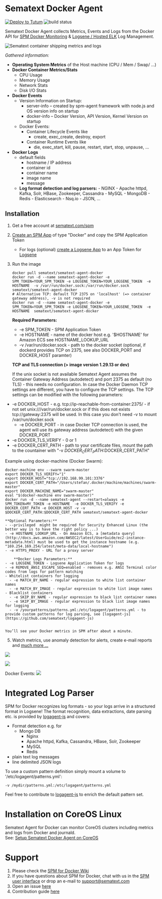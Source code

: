 
# Sematext Docker Agent

[![Deploy to Tutum](https://s.tutum.co/deploy-to-tutum.svg)](https://dashboard.tutum.co/stack/deploy/?repo=https://github.com/sematext/sematext-agent-docker) ![build status](https://api.travis-ci.org/sematext/sematext-agent-docker.svg) 

Sematext Docker Agent collects Metrics, Events and Logs from the Docker API for [SPM Docker Monitoring](http://sematext.com/spm/integrations/docker-monitoring.html) & [Logsene / Hosted ELK](http://sematext.com/logsene) Log Management. 



![Sematext container shipping metrics and logs](https://sematext.files.wordpress.com/2015/12/sematext-agent.png?w=500)

_Gathered information:_
- **Operating System Metrics** of the Host machine (CPU / Mem / Swap/ ...) 
- **Docker Container Metrics/Stats**
	- CPU Usage
	- Memory Usage
	- Network Stats
	- Disk I/O Stats
- **Docker Events**
    - Version Information on Startup:
        - server-info – created by spm-agent framework with node.js and OS version info on startup
        - docker-info – Docker Version, API Version, Kernel Version on startup
    - Docker Events:
        - Container Lifecycle Events like
            - create, exec_create, destroy, export
        - Container Runtime Events like
            - die, exec_start, kill, pause, restart, start, stop, unpause, ...
- **Docker Logs**
  - default fields
	- hostname / IP address
	- container id
	- container name
	- image name
	- message
  - **Log format detection and log parsers:** 
		- NGINX
		- Apache httpd, Kafka, Solr, HBase, Zookeeper, Cassandra
		- MySQL
		- MongoDB
		- Redis
		- Elasticsearch
		- Nsq.io
		- JSON, ... 

## Installation 

1. Get a free account at [sematext.com/spm](https://apps.sematext.com/users-web/register.do)  
2. [Create an SPM App](https://apps.sematext.com/spm-reports/registerApplication.do) of type "Docker" and copy the SPM Application Token 
   - For logs (optional) [create a Logsene App](https://apps.sematext.com/logsene-reports/registerApplication.do) to an App Token for [Logsene](http://www.sematext.com/logsene/)  
3. Run the image 
	```
	docker pull sematext/sematext-agent-docker
	docker run -d --name sematext-agent-docker -e SPM_TOKEN=YOUR_SPM_TOKEN -e LOGSENE_TOKEN=YOUR_LOGSENE_TOKEN  -e HOSTNAME  -v /var/run/docker.sock:/var/run/docker.sock sematext/sematext-agent-docker
	# Alternative TCP: default TCP 2375 on 'localhost' (=> container gateway address), -v is not required
	docker run -d --name sematext-agent-docker -e SPM_TOKEN=YOUR_SPM_TOKEN -e LOGSENE_TOKEN=YOUR_LOGSENE_TOKEN  -e HOSTNAME  sematext/sematext-agent-docker
	```

	**Required Parameters:**
	- -e SPM_TOKEN - SPM Application Token
	- -e HOSTNAME - name of the docker host e.g. '$HOSTNAME' for Amazon ECS see HOSTNAME_LOOKUP_URL 
	- -v /var/run/docker.sock - path to the docker socket (optional, if dockerd provides TCP on 2375, see also DOCKER_PORT and DOCKER_HOST paramter)
	
	**TCP and TLS connection (> image version 1.29.13 or dev)**

	If the unix socket is not available Sematext Agent assumes the Container Gateway Address (autodetect) and port 2375 as default (no TLS) - this needs no configuration. In case the Docker Daemon TCP settings are different, you have to configure the TCP settings. The TCP settings can be modified with the following parameters:

  - -e DOCKER_HOST - e.g. tcp://ip-reachable-from-container:2375/ - if not set unix:///var/run/docker.sock or if this does not exists tcp://gateway:2375 will be used. In this case you don't need -v to mount /var/run/docker.sock
	- -e DOCKER_PORT - in case Docker TCP connection is used, the agent will use its gateway address (autodetect) with the given DOCKER_PORT
  - -e DOCKER_TLS_VERIFY - 0 or 1
  - -e DOCKER_CERT_PATH - path to your certificate files, mount the path to the countainer with "-v $DOCKER_CERT_PATH:$DOCKER_CERT_PATH"  

  Example using docker-machine (Docker Swarm): 
  ```
  docker-machine env --swarm swarm-master
  export DOCKER_TLS_VERIFY="1"
  export DOCKER_HOST="tcp://192.168.99.101:3376"
  export DOCKER_CERT_PATH="/Users/stefan/.docker/machine/machines/swarm-master"
  export DOCKER_MACHINE_NAME="swarm-master"
  eval "$(docker-machine env swarm-master)"
  docker run -d --name sematext-agent --restart=always -e SPM_TOKEN=MY_TOKEN -e HOSTNAME  -e DOCKER_TLS_VERIFY -e DOCKER_CERT_PATH -e DOCKER_HOST -v -v $DOCKER_CERT_PATH:$DOCKER_CERT_PATH sematext/sematext-agent-docker
  ```

	**Optional Parameters:**
	- --privileged  might be required for Security Enhanced Linux (the better way is to have the right policy ...)
	- -e HOSTNAME_LOOKUP_URL - On Amazon ECS, a [metadata query](http://docs.aws.amazon.com/AWSEC2/latest/UserGuide/ec2-instance-metadata.html) must be used to get the instance hostname (e.g. "169.254.169.254/latest/meta-data/local-hostname")
	- -e HTTPS_PROXY - URL for a proxy server

        **Docker Logs Parameters:**
	- -e LOGSENE_TOKEN - Logsene Application Token for logs
	- -e REMOVE_ANSI_ESCAPE_SEQ=enabled - removes e.g. ANSI Terminal color codes from logs for pattern matching 
	- Whitelist containers for logging
	  - -e MATCH_BY_NAME - regular expression to white list container names 
	  - -e MATCH_BY_IMAGE - regular expression to white list image names 
	- Blacklist containers
	  - -e SKIP_BY_NAME - regular expression to black list container names 
	  - -e SKIP_BY_IMAGE - regular expression to black list image names for logging 
	  - -v /yourpatterns/patterns.yml:/etc/logagent/patterns.yml - to provide custom patterns for log parsing, see [logagent-js](https://github.com/sematext/logagent-js)


	You’ll see your Docker metrics in SPM after about a minute.
	
5. Watch metrics, use anomaly detection for alerts, create e-mail reports and [much more ...](http://blog.sematext.com/2015/06/09/docker-monitoring-support/)

![](https://sematext.files.wordpress.com/2015/06/docker-overview-2.png)

![](https://sematext.files.wordpress.com/2015/06/docker-network-metrics.png)

Docker Events:
![](https://sematext.files.wordpress.com/2015/06/bildschirmfoto-2015-06-24-um-13-56-39.png)

# Integrated Log Parser

SPM for Docker recognizes log formats - so your logs arrive in a structured format in Logsene!
The format recognition, data extractions, date parsing etc. is provided by [logagent-js](https://github.com/sematext/logagent-js) and covers:
- Format detection e.g. for
  - Mongo DB
	- Nginx
	- Apache httpd, Kafka, Cassandra, HBase, Solr, Zookeeper
	- MySQL
	- Redis  
- plain text log messages
- line delimited JSON logs

To use a custom pattern definition simply mount a volume to '/etc/logagent/patterns.yml':
```
-v /mydir/patterns.yml:/etc/logagent/patterns.yml
```

Feel free to contribute to [logagent-js](https://github.com/sematext/logagent-js) to enrich the default pattern set. 

# Installation on CoreOS Linux

Sematext Agent for Docker can monitor CoreOS clusters including metrics and logs from Docker and journald.   
See: [Setup Sematext Docker Agent on CoreOS](https://github.com/sematext/sematext-agent-docker/tree/master/coreos)

# Support

1. Please check the [SPM for Docker Wiki](https://sematext.atlassian.net/wiki/display/PUBSPM/SPM+for+Docker)
2. If you have questions about SPM for Docker, chat with us in the [SPM user interface](https://apps.sematext.com/users-web/login.do) or drop an e-mail to support@sematext.com
3. Open an issue [here](https://github.com/sematext/sematext-agent-docker/issues) 
4. Contribution guide [here](https://github.com/sematext/sematext-agent-docker/blob/master/contribute.md)
